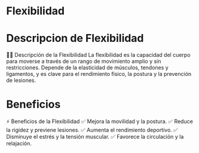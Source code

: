 # Flexibilidad

# Descripcion de Flexibilidad
🤸‍♂️ Descripción de la Flexibilidad
La flexibilidad es la capacidad del cuerpo para moverse a través de un rango de movimiento amplio y sin restricciones. Depende de la elasticidad de músculos, tendones y ligamentos, y es clave para el rendimiento físico, la postura y la prevención de lesiones.

# Beneficios 
⚡ Beneficios de la Flexibilidad
✅ Mejora la movilidad y la postura.
✅ Reduce la rigidez y previene lesiones.
✅ Aumenta el rendimiento deportivo.
✅ Disminuye el estrés y la tensión muscular.
✅ Favorece la circulación y la relajación.